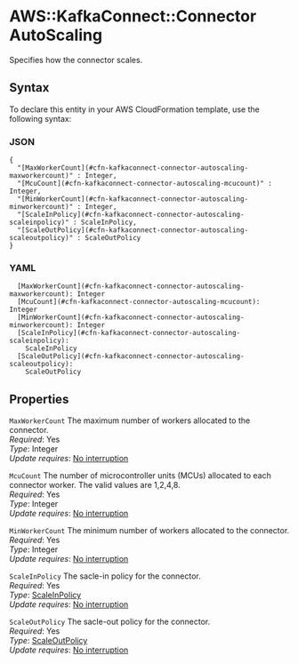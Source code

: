 # AWS::KafkaConnect::Connector AutoScaling<a name="aws-properties-kafkaconnect-connector-autoscaling"></a>

Specifies how the connector scales\.

## Syntax<a name="aws-properties-kafkaconnect-connector-autoscaling-syntax"></a>

To declare this entity in your AWS CloudFormation template, use the following syntax:

### JSON<a name="aws-properties-kafkaconnect-connector-autoscaling-syntax.json"></a>

```
{
  "[MaxWorkerCount](#cfn-kafkaconnect-connector-autoscaling-maxworkercount)" : Integer,
  "[McuCount](#cfn-kafkaconnect-connector-autoscaling-mcucount)" : Integer,
  "[MinWorkerCount](#cfn-kafkaconnect-connector-autoscaling-minworkercount)" : Integer,
  "[ScaleInPolicy](#cfn-kafkaconnect-connector-autoscaling-scaleinpolicy)" : ScaleInPolicy,
  "[ScaleOutPolicy](#cfn-kafkaconnect-connector-autoscaling-scaleoutpolicy)" : ScaleOutPolicy
}
```

### YAML<a name="aws-properties-kafkaconnect-connector-autoscaling-syntax.yaml"></a>

```
  [MaxWorkerCount](#cfn-kafkaconnect-connector-autoscaling-maxworkercount): Integer
  [McuCount](#cfn-kafkaconnect-connector-autoscaling-mcucount): Integer
  [MinWorkerCount](#cfn-kafkaconnect-connector-autoscaling-minworkercount): Integer
  [ScaleInPolicy](#cfn-kafkaconnect-connector-autoscaling-scaleinpolicy):
    ScaleInPolicy
  [ScaleOutPolicy](#cfn-kafkaconnect-connector-autoscaling-scaleoutpolicy):
    ScaleOutPolicy
```

## Properties<a name="aws-properties-kafkaconnect-connector-autoscaling-properties"></a>

`MaxWorkerCount` <a name="cfn-kafkaconnect-connector-autoscaling-maxworkercount"></a>
The maximum number of workers allocated to the connector\.  
_Required_: Yes  
_Type_: Integer  
_Update requires_: [No interruption](https://docs.aws.amazon.com/AWSCloudFormation/latest/UserGuide/using-cfn-updating-stacks-update-behaviors.html#update-no-interrupt)

`McuCount` <a name="cfn-kafkaconnect-connector-autoscaling-mcucount"></a>
The number of microcontroller units \(MCUs\) allocated to each connector worker\. The valid values are 1,2,4,8\.  
_Required_: Yes  
_Type_: Integer  
_Update requires_: [No interruption](https://docs.aws.amazon.com/AWSCloudFormation/latest/UserGuide/using-cfn-updating-stacks-update-behaviors.html#update-no-interrupt)

`MinWorkerCount` <a name="cfn-kafkaconnect-connector-autoscaling-minworkercount"></a>
The minimum number of workers allocated to the connector\.  
_Required_: Yes  
_Type_: Integer  
_Update requires_: [No interruption](https://docs.aws.amazon.com/AWSCloudFormation/latest/UserGuide/using-cfn-updating-stacks-update-behaviors.html#update-no-interrupt)

`ScaleInPolicy` <a name="cfn-kafkaconnect-connector-autoscaling-scaleinpolicy"></a>
The sacle\-in policy for the connector\.  
_Required_: Yes  
_Type_: [ScaleInPolicy](aws-properties-kafkaconnect-connector-scaleinpolicy.md)  
_Update requires_: [No interruption](https://docs.aws.amazon.com/AWSCloudFormation/latest/UserGuide/using-cfn-updating-stacks-update-behaviors.html#update-no-interrupt)

`ScaleOutPolicy` <a name="cfn-kafkaconnect-connector-autoscaling-scaleoutpolicy"></a>
The sacle\-out policy for the connector\.  
_Required_: Yes  
_Type_: [ScaleOutPolicy](aws-properties-kafkaconnect-connector-scaleoutpolicy.md)  
_Update requires_: [No interruption](https://docs.aws.amazon.com/AWSCloudFormation/latest/UserGuide/using-cfn-updating-stacks-update-behaviors.html#update-no-interrupt)
